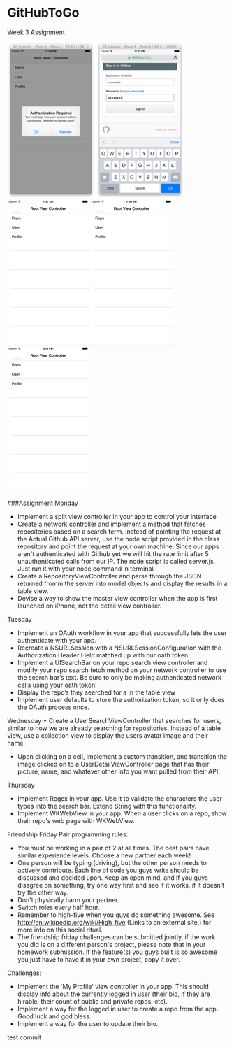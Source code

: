 GitHubToGo
==========
Week 3 Assignment

![GitHub](https://github.com/jeffChavez/GitHubToGo/blob/master/githubtogo1.png)
![GitHub](https://github.com/jeffChavez/GitHubToGo/blob/master/githubtogo2.png)
![GitHub](https://github.com/jeffChavez/GitHubToGo/blob/master/githubtogo1.gif)
![GitHub](https://github.com/jeffChavez/GitHubToGo/blob/master/githubtogo2.gif)
![GitHub](https://github.com/jeffChavez/GitHubToGo/blob/master/githubtogo3.gif)

###Assignment
Monday
- Implement a split view controller in your app to control your interface
- Create a network controller and implement a method that fetches repositories based on a search term. Instead of pointing the request at the Actual Github API server, use the node script provided in the class repository and point the request at your own machine. Since our apps aren't authenticated with Github yet we will hit the rate limit after 5 unauthenticated calls from our IP. The node script is called server.js. Just run it with your node command in terminal.
- Create a RepositoryViewController and parse through the JSON returned fromm the server into model objects and display the results in a table view.
- Devise a way to show the master view controller when the app is first launched on iPhone, not the detail view controller.

Tuesday
- Implement an OAuth workflow in your app that successfully lets the user authenticate with your app.
- Recreate a NSURLSession with a NSURLSessionConfiguration with the Authorization Header Field matched up with our oath token.
- Implement a UISearchBar on your repo search view controller and modify your repo search fetch method on your network controller to use the search bar’s text. Be sure to only be making authenticated network calls using your oath token!
- Display the repo’s they searched for a in the table view
- Implement user defaults to store the authorization token, so it only does the OAuth process once.

Wednesday
= Create a UserSearchViewController that searches for users, similar to how we are already searching for repositories. Instead of a table view, use a collection view to display the users avatar image and their name.
- Upon clicking on a cell, implement a custom transition, and transition the image clicked on to a UserDetailViewController page that has their picture, name, and whatever other info you want pulled from their API.

Thursday
- Implement Regex in your app. Use it to validate the characters the user types into the search bar. Extend String with this functionality.
- Implement WKWebView in your app. When a user clicks on a repo, show their repo's web page with WKWebView.

Friendship Friday
Pair programming rules:

- You must be working in a pair of 2 at all times. The best pairs have similar experience levels. Choose a new partner each week!
- One person will be typing (driving), but the other person needs to actively contribute. Each line of code you guys write should be discussed and decided upon. Keep an open mind, and if you guys disagree on something, try one way first and see if it works, if it doesn't try the other way.
- Don't physically harm your partner.
- Switch roles every half hour.
- Remember to high-five when you guys do something awesome. See http://en.wikipedia.org/wiki/High_five (Links to an external site.) for more info on this social ritual.
- The friendship friday challenges can be submitted jointly, if the work you did is on a different person's project, please note that in your homework submission. If the feature(s) you guys built is so awesome you just have to have it in your own project, copy it over.

Challenges:
- Implement the 'My Profile' view controller in your app. This should display info about the currently logged in user (their bio, if they are hirable, their count of public and private repos, etc).
- Implement a way for the logged in user to create a repo from the app. Good luck and god bless.
- Implement a way for the user to update their bio.
 
test commit
